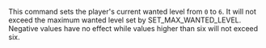 This command sets the player's current wanted level from `0` to `6`. It will not exceed the maximum wanted level set by SET_MAX_WANTED_LEVEL. Negative values have no effect while values higher than six will not exceed six.
